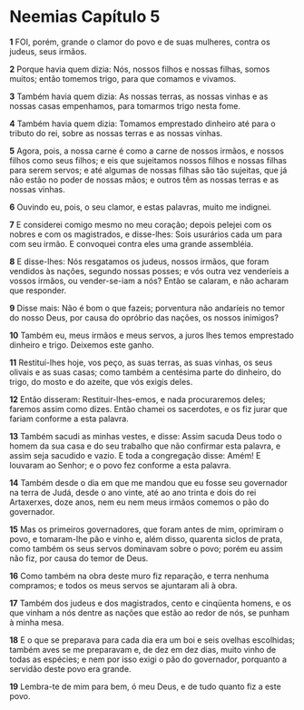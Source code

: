 # Neemias Capítulo 5

**1** 	FOI, porém, grande o clamor do povo e de suas mulheres, contra os judeus, seus irmãos.

**2** 	Porque havia quem dizia: Nós, nossos filhos e nossas filhas, somos muitos; então tomemos trigo, para que comamos e vivamos.

**3** 	Também havia quem dizia: As nossas terras, as nossas vinhas e as nossas casas empenhamos, para tomarmos trigo nesta fome.

**4** 	Também havia quem dizia: Tomamos emprestado dinheiro até para o tributo do rei, sobre as nossas terras e as nossas vinhas.

**5** 	Agora, pois, a nossa carne é como a carne de nossos irmãos, e nossos filhos como seus filhos; e eis que sujeitamos nossos filhos e nossas filhas para serem servos; e até algumas de nossas filhas são tão sujeitas, que já não estão no poder de nossas mãos; e outros têm as nossas terras e as nossas vinhas.

**6** 	Ouvindo eu, pois, o seu clamor, e estas palavras, muito me indignei.

**7** 	E considerei comigo mesmo no meu coração; depois pelejei com os nobres e com os magistrados, e disse-lhes: Sois usurários cada um para com seu irmão. E convoquei contra eles uma grande assembléia.

**8** 	E disse-lhes: Nós resgatamos os judeus, nossos irmãos, que foram vendidos às nações, segundo nossas posses; e vós outra vez venderíeis a vossos irmãos, ou vender-se-iam a nós? Então se calaram, e não acharam que responder.

**9** 	Disse mais: Não é bom o que fazeis; porventura não andaríeis no temor do nosso Deus, por causa do opróbrio das nações, os nossos inimigos?

**10** 	Também eu, meus irmãos e meus servos, a juros lhes temos emprestado dinheiro e trigo. Deixemos este ganho.

**11** 	Restituí-lhes hoje, vos peço, as suas terras, as suas vinhas, os seus olivais e as suas casas; como também a centésima parte do dinheiro, do trigo, do mosto e do azeite, que vós exigis deles.

**12** 	Então disseram: Restituir-lhes-emos, e nada procuraremos deles; faremos assim como dizes. Então chamei os sacerdotes, e os fiz jurar que fariam conforme a esta palavra.

**13** 	Também sacudi as minhas vestes, e disse: Assim sacuda Deus todo o homem da sua casa e do seu trabalho que não confirmar esta palavra, e assim seja sacudido e vazio. E toda a congregação disse: Amém! E louvaram ao Senhor; e o povo fez conforme a esta palavra.

**14** 	Também desde o dia em que me mandou que eu fosse seu governador na terra de Judá, desde o ano vinte, até ao ano trinta e dois do rei Artaxerxes, doze anos, nem eu nem meus irmãos comemos o pão do governador.

**15** 	Mas os primeiros governadores, que foram antes de mim, oprimiram o povo, e tomaram-lhe pão e vinho e, além disso, quarenta siclos de prata, como também os seus servos dominavam sobre o povo; porém eu assim não fiz, por causa do temor de Deus.

**16** 	Como também na obra deste muro fiz reparação, e terra nenhuma compramos; e todos os meus servos se ajuntaram ali à obra.

**17** 	Também dos judeus e dos magistrados, cento e cinqüenta homens, e os que vinham a nós dentre as nações que estão ao redor de nós, se punham à minha mesa.

**18** 	E o que se preparava para cada dia era um boi e seis ovelhas escolhidas; também aves se me preparavam e, de dez em dez dias, muito vinho de todas as espécies; e nem por isso exigi o pão do governador, porquanto a servidão deste povo era grande.

**19** 	Lembra-te de mim para bem, ó meu Deus, e de tudo quanto fiz a este povo.

